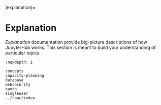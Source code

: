 (explanation)=

# Explanation

_Explanation_ documentation provide big-picture descriptions of how JupyterHub works. This section is meant to build your understanding of particular topics.

```{toctree}
:maxdepth: 1

concepts
capacity-planning
database
websecurity
oauth
singleuser
../rbac/index
```
